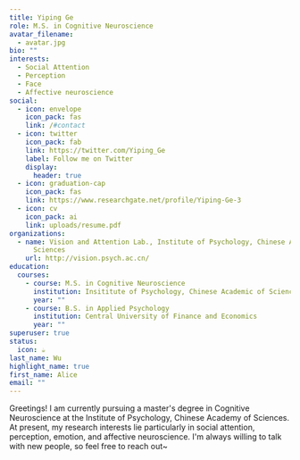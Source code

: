 ```yaml
---
title: Yiping Ge
role: M.S. in Cognitive Neuroscience
avatar_filename:
  - avatar.jpg
bio: ""
interests:
  - Social Attention
  - Perception
  - Face
  - Affective neuroscience
social:
  - icon: envelope
    icon_pack: fas
    link: /#contact
  - icon: twitter
    icon_pack: fab
    link: https://twitter.com/Yiping_Ge
    label: Follow me on Twitter
    display:
      header: true
  - icon: graduation-cap
    icon_pack: fas
    link: https://www.researchgate.net/profile/Yiping-Ge-3
  - icon: cv
    icon_pack: ai
    link: uploads/resume.pdf
organizations:
  - name: Vision and Attention Lab., Institute of Psychology, Chinese Academy of
      Sciences
    url: http://vision.psych.ac.cn/
education:
  courses:
    - course: M.S. in Cognitive Neuroscience
      institution: Insititute of Psychology, Chinese Academic of Sciences
      year: ""
    - course: B.S. in Applied Psychology
      institution: Central University of Finance and Economics
      year: ""
superuser: true
status:
  icon: ☕️
last_name: Wu
highlight_name: true
first_name: Alice
email: ""
---
```

Greetings! I am currently pursuing a master's degree in Cognitive Neuroscience at the Institute of Psychology, Chinese Academy of Sciences. At present, my research interests lie particularly in social attention, perception, emotion, and affective neuroscience. I'm always willing to talk with new people, so feel free to reach out~